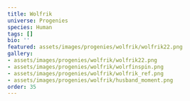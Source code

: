 ```yaml
---
title: Wolfrik
universe: Progenies
species: Human
tags: []
bio: ''
featured: assets/images/progenies/wolfrik/wolfrik22.png
gallery:
- assets/images/progenies/wolfrik/wolfrik22.png
- assets/images/progenies/wolfrik/wolrfinspin.png
- assets/images/progenies/wolfrik/wolfrik_ref.png
- assets/images/progenies/wolfrik/husband_moment.png
order: 35
---
```

